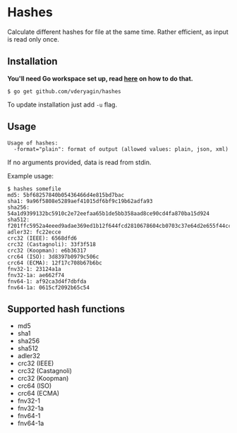# Hashes #

Calculate different hashes for file at the same time. Rather
efficient, as input is read only once.

## Installation ##

**You'll need Go workspace set up, read
  [here](http://golang.org/doc/code.html) on how to do that.**


```shell
$ go get github.com/vderyagin/hashes
```

To update installation just add `-u` flag.

## Usage ##

```shell
Usage of hashes:
  -format="plain": format of output (allowed values: plain, json, xml)
```
If no arguments provided, data is read from stdin.

Example usage:

```shell
$ hashes somefile
md5: 5bf68257840b05436466d4e815bd7bac
sha1: 9a96f5808e5289aef41015df6bf9c19b62adfa93
sha256: 54a1d9399132bc5910c2e72eefaa65b1de5bb358aad8ce90cd4fa870ba15d924
sha512: f201ffc5952a4eeed9adae369ed1b12f644fcd2810678604cb0703c37e64d2e655f44cc64cbcf47f70d90208bee1275eea77d0f559fec393ce403810e896ece4
adler32: fc22ecce
crc32 (IEEE): 6568dfd6
crc32 (Castagnoli): 33f3f518
crc32 (Koopman): e6b36317
crc64 (ISO): 3d8397b0979c506c
crc64 (ECMA): 12f17c708b67b6bc
fnv32-1: 23124a1a
fnv32-1a: ae662f74
fnv64-1: af92ca3d4f7dbfda
fnv64-1a: 0615cf2092b65c54
```

## Supported hash functions ##

* md5
* sha1
* sha256
* sha512
* adler32
* crc32 (IEEE)
* crc32 (Castagnoli)
* crc32 (Koopman)
* crc64 (ISO)
* crc64 (ECMA)
* fnv32-1
* fnv32-1a
* fnv64-1
* fnv64-1a
